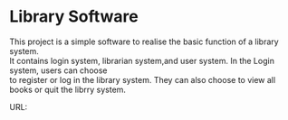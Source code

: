 Library Software
================
This project is a simple software to realise the basic function of a library system.<br>
It contains login system, librarian system,and user system. In the Login system, users can choose<br>
to register or log in the library system. They can also choose to view all books or quit the librry system.<br>


URL:

